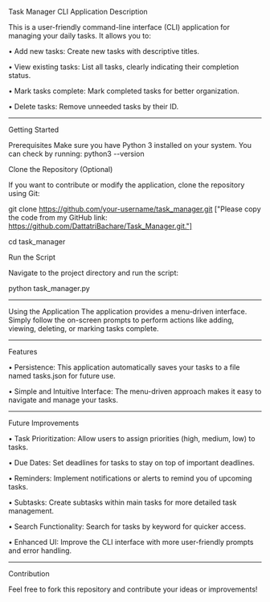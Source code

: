 ﻿Task Manager CLI Application
Description

This is a user-friendly command-line interface (CLI) application for managing your daily tasks. It allows you to:

•	Add new tasks: Create new tasks with descriptive titles.

•	View existing tasks: List all tasks, clearly indicating their completion status.

•	Mark tasks complete: Mark completed tasks for better organization.

•	Delete tasks: Remove unneeded tasks by their ID.
________________________________________

Getting Started

Prerequisites
Make sure you have Python 3 installed on your system. 
You can check by running:
python3 --version

Clone the Repository (Optional)

If you want to contribute or modify the application, clone the repository using Git:

git clone https://github.com/your-username/task_manager.git
["Please copy the code from my GitHub link: https://github.com/DattatriBachare/Task_Manager.git."]

cd task_manager

Run the Script

Navigate to the project directory and run the script:

python task_manager.py
________________________________________

Using the Application
The application provides a menu-driven interface. 
Simply follow the on-screen prompts to perform actions like adding, viewing, deleting, or marking tasks complete.
________________________________________

Features

•	Persistence: This application automatically saves your tasks to a file named tasks.json for future use.

•	Simple and Intuitive Interface: The menu-driven approach makes it easy to navigate and manage your tasks.
________________________________________

Future Improvements

•	Task Prioritization: Allow users to assign priorities (high, medium, low) to tasks.

•	Due Dates: Set deadlines for tasks to stay on top of important deadlines.

•	Reminders: Implement notifications or alerts to remind you of upcoming tasks.

•	Subtasks: Create subtasks within main tasks for more detailed task management.

•	Search Functionality: Search for tasks by keyword for quicker access.

•	Enhanced UI: Improve the CLI interface with more user-friendly prompts and error handling.
________________________________________

Contribution

Feel free to fork this repository and contribute your ideas or improvements!

